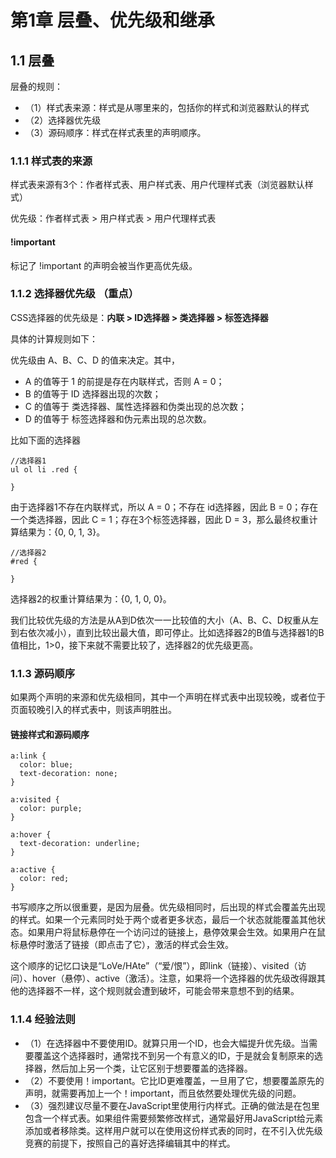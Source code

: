# 第1章 层叠、优先级和继承

## 1.1 层叠

层叠的规则：

* （1）样式表来源：样式是从哪里来的，包括你的样式和浏览器默认的样式
* （2）选择器优先级
* （3）源码顺序：样式在样式表里的声明顺序。

### 1.1.1 样式表的来源

样式表来源有3个：作者样式表、用户样式表、用户代理样式表（浏览器默认样式）

优先级：作者样式表 > 用户样式表 > 用户代理样式表


#### !important

标记了 !important 的声明会被当作更高优先级。


### 1.1.2 选择器优先级 （重点）

CSS选择器的优先级是：**内联 > ID选择器 > 类选择器 > 标签选择器**

具体的计算规则如下：

优先级由 A、B、C、D 的值来决定。其中， 

* A 的值等于 1 的前提是存在内联样式，否则 A = 0；
* B 的值等于 ID 选择器出现的次数；
* C 的值等于 类选择器、属性选择器和伪类出现的总次数；
* D 的值等于 标签选择器和伪元素出现的总次数。

比如下面的选择器

```
//选择器1
ul ol li .red {

}
```

由于选择器1不存在内联样式，所以 A = 0；不存在 id选择器，因此 B = 0；存在一个类选择器，因此 C = 1；存在3个标签选择器，因此 D = 3，那么最终权重计算结果为：{0, 0, 1, 3}。

```
//选择器2
#red {

}
```

选择器2的权重计算结果为：{0, 1, 0, 0}。

我们比较优先级的方法是从A到D依次一一比较值的大小（A、B、C、D权重从左到右依次减小），直到比较出最大值，即可停止。比如选择器2的B值与选择器1的B值相比，1>0，接下来就不需要比较了，选择器2的优先级更高。


### 1.1.3 源码顺序

如果两个声明的来源和优先级相同，其中一个声明在样式表中出现较晚，或者位于页面较晚引入的样式表中，则该声明胜出。

#### 链接样式和源码顺序

```
a:link {
  color: blue;
  text-decoration: none;
}

a:visited {
  color: purple;
}

a:hover {
  text-decoration: underline;
}

a:active {
  color: red;
}
```

书写顺序之所以很重要，是因为层叠。优先级相同时，后出现的样式会覆盖先出现的样式。如果一个元素同时处于两个或者更多状态，最后一个状态就能覆盖其他状态。如果用户将鼠标悬停在一个访问过的链接上，悬停效果会生效。如果用户在鼠标悬停时激活了链接（即点击了它），激活的样式会生效。

这个顺序的记忆口诀是“LoVe/HAte”（“爱/恨”），即link（链接）、visited（访问）、hover（悬停）、active（激活）。注意，如果将一个选择器的优先级改得跟其他的选择器不一样，这个规则就会遭到破坏，可能会带来意想不到的结果。

### 1.1.4 经验法则

* （1）在选择器中不要使用ID。就算只用一个ID，也会大幅提升优先级。当需要覆盖这个选择器时，通常找不到另一个有意义的ID，于是就会复制原来的选择器，然后加上另一个类，让它区别于想要覆盖的选择器。
* （2）不要使用！important。它比ID更难覆盖，一旦用了它，想要覆盖原先的声明，就需要再加上一个！important，而且依然要处理优先级的问题。
* （3）强烈建议尽量不要在JavaScript里使用行内样式。正确的做法是在包里包含一个样式表。如果组件需要频繁修改样式，通常最好用JavaScript给元素添加或者移除类。这样用户就可以在使用这份样式表的同时，在不引入优先级竞赛的前提下，按照自己的喜好选择编辑其中的样式。

